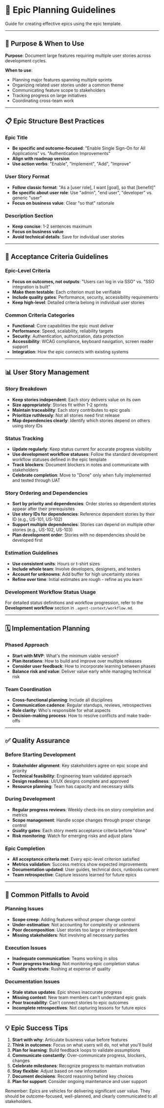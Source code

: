 # 🚀 Epic Planning Guidelines

Guide for creating effective epics using the epic template.

---

## 🎯 Purpose & When to Use

**Purpose**: Document large features requiring multiple user stories across development cycles.

**When to use**:
- Planning major features spanning multiple sprints
- Organizing related user stories under a common theme
- Communicating feature scope to stakeholders
- Tracking progress on large initiatives
- Coordinating cross-team work

---

## 📋 Epic Structure Best Practices

### Epic Title
- **Be specific and outcome-focused**: "Enable Single Sign-On for All Applications" vs. "Authentication Improvements"
- **Align with roadmap version**
- **Use action verbs**: "Enable", "Implement", "Add", "Improve"

### User Story Format
- **Follow classic format**: "As a [user role], I want [goal], so that [benefit]"
- **Be specific about user role**: Use "admin", "end user", "developer" vs. generic "user"
- **Focus on business value**: Clear "so that" rationale

### Description Section
- **Keep concise**: 1-2 sentences maximum
- **Focus on business value**
- **Avoid technical details**: Save for individual user stories

---

## 🎯 Acceptance Criteria Guidelines

### Epic-Level Criteria
- **Focus on outcomes, not outputs**: "Users can log in via SSO" vs. "SSO integration is built"
- **Make them testable**: Each criterion must be verifiable
- **Include quality gates**: Performance, security, accessibility requirements
- **Keep high-level**: Detailed criteria belong in individual user stories

### Common Criteria Categories
- **Functional**: Core capabilities the epic must deliver
- **Performance**: Speed, scalability, reliability targets
- **Security**: Authentication, authorization, data protection
- **Accessibility**: WCAG compliance, keyboard navigation, screen reader support
- **Integration**: How the epic connects with existing systems

---

## 📊 User Story Management

### Story Breakdown
- **Keep stories independent**: Each story delivers value on its own
- **Size appropriately**: Stories fit within 1-2 sprints
- **Maintain traceability**: Each story contributes to epic goals
- **Prioritize ruthlessly**: Not all stories need first release
- **Map dependencies clearly**: Identify which stories depend on others using story IDs

### Status Tracking
- **Update regularly**: Keep status current for accurate progress visibility
- **Use development workflow statuses**: Follow the standard development workflow statuses defined in the epic template
- **Track blockers**: Document blockers in notes and communicate with stakeholders
- **Celebrate completion**: Move to "Done" only when fully implemented and tested through UAT

### Story Ordering and Dependencies
- **Sort by priority and dependencies**: Order stories so dependent stories appear after their prerequisites
- **Use story IDs for dependencies**: Reference dependent stories by their ID (e.g., US-101, US-102)
- **Support multiple dependencies**: Stories can depend on multiple other stories (e.g., US-102, US-103)
- **Plan development order**: Stories with no dependencies should be developed first

### Estimation Guidelines
- **Use consistent units**: Hours or t-shirt sizes
- **Include whole team**: Involve developers, designers, and testers
- **Account for unknowns**: Add buffer for high uncertainty stories
- **Refine over time**: Initial estimates are rough - refine as you learn

### Development Workflow Status Usage

For detailed status definitions and workflow progression, refer to the **Development workflow** section in `.agent-context/workflow.md`.

---



## 🗓️ Implementation Planning

### Phased Approach
- **Start with MVP**: What's the minimum viable version?
- **Plan iterations**: How to build and improve over multiple releases
- **Consider user feedback**: How to incorporate learning between phases
- **Balance risk and value**: Deliver value early while managing technical risk

### Team Coordination
- **Cross-functional planning**: Include all disciplines
- **Communication cadence**: Regular standups, reviews, retrospectives
- **Role clarity**: Who's responsible for what aspects
- **Decision-making process**: How to resolve conflicts and make trade-offs

---

## ✅ Quality Assurance

### Before Starting Development
- **Stakeholder alignment**: Key stakeholders agree on epic scope and priority
- **Technical feasibility**: Engineering team validated approach
- **Design readiness**: UI/UX designs complete and approved
- **Resource planning**: Team has capacity and necessary skills

### During Development
- **Regular progress reviews**: Weekly check-ins on story completion and metrics
- **Scope management**: Handle scope changes through proper change control
- **Quality gates**: Each story meets acceptance criteria before "done"
- **Risk monitoring**: Watch for emerging risks and adjust plans

### Epic Completion
- **All acceptance criteria met**: Every epic-level criterion satisfied
- **Metrics validation**: Success metrics show expected improvements
- **Documentation updated**: User guides, technical docs, runbooks current
- **Team retrospective**: Capture lessons learned for future epics

---

## 🚨 Common Pitfalls to Avoid

### Planning Issues
- **Scope creep**: Adding features without proper change control
- **Under-estimation**: Not accounting for complexity or unknowns
- **Poor decomposition**: User stories too large or interdependent
- **Missing stakeholders**: Not involving all necessary parties

### Execution Issues
- **Inadequate communication**: Teams working in silos
- **Poor progress tracking**: Not monitoring epic completion status
- **Quality shortcuts**: Rushing at expense of quality

### Documentation Issues
- **Stale status updates**: Epic shows inaccurate progress
- **Missing context**: New team members can't understand epic goals
- **Poor traceability**: Can't connect stories to epic outcomes
- **Incomplete retrospectives**: Not capturing lessons for future epics

---

## 💡 Epic Success Tips

1. **Start with why**: Articulate business value before features
2. **Think in outcomes**: Focus on what users will do, not what you'll build
3. **Plan for learning**: Build feedback loops to validate assumptions
4. **Communicate constantly**: Over-communicate progress, blockers, changes
5. **Celebrate milestones**: Recognize progress to maintain motivation
6. **Stay flexible**: Adjust based on new information
7. **Document decisions**: Record reasoning behind key choices
8. **Plan for support**: Consider ongoing maintenance and user support

Remember: Epics are vehicles for delivering significant user value. They should be outcome-focused, well-planned, and clearly communicated to all stakeholders.